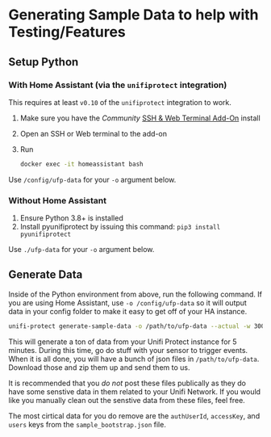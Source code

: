 # Generating Sample Data to help with Testing/Features

## Setup Python

### With Home Assistant (via the `unifiprotect` integration)

This requires at least `v0.10` of the `unifiprotect` integration to work.

1. Make sure you have the _Community_ [SSH & Web Terminal Add-On](https://github.com/hassio-addons/addon-ssh) install
2. Open an SSH or Web terminal to the add-on
3. Run

   ```bash
   docker exec -it homeassistant bash
   ```

Use `/config/ufp-data` for your `-o` argument below.

### Without Home Assistant

1. Ensure Python 3.8+ is installed
2. Install pyunifiprotect by issuing this command: `pip3 install pyunifiprotect`

Use `./ufp-data` for your `-o` argument below.

## Generate Data

Inside of the Python environment from above, run the following command. If you are using Home Assistant, use `-o /config/ufp-data` so it will output data in your config folder to make it easy to get off of your HA instance.

```bash
unifi-protect generate-sample-data -o /path/to/ufp-data --actual -w 300 -v -U your-unifi-protect-username -P your-unifi-protect-password -a ip-address-to-unifi-protect
```

This will generate a ton of data from your Unifi Protect instance for 5 minutes. During this time, go do stuff with your sensor to trigger events. When it is all done, you will have a bunch of json files in `/path/to/ufp-data`. Download those and zip them up and send them to us.

It is recommended that you _do not_ post these files publically as they do have some senstive data in them related to your Unifi Network. If you would like you manually clean out the senstive data from these files, feel free.

The most cirtical data for you do remove are the `authUserId`, `accessKey`, and `users` keys from the `sample_bootstrap.json` file.
